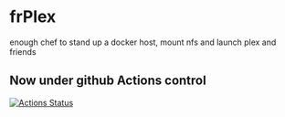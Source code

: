 # frPlex

enough chef to stand up a docker host, mount nfs and launch plex and friends 

## Now under github Actions control

[![Actions Status](https://github.com/{owner}/{repo}/workflows/{workflow_name}/badge.svg)](https://github.com/{owner}/{repo}/actions)
